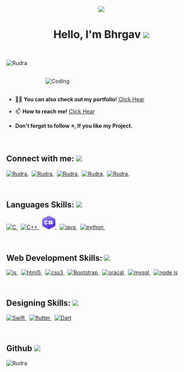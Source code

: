 <p align="center">
  <img src="https://github.com/thompsonemerson/thompsonemerson/raw/master/cover-thompson.png" height="200"/>
</p>
<h1 align="center">Hello, I'm Bhrgav  <img src = "https://raw.githubusercontent.com/MartinHeinz/MartinHeinz/master/wave.gif" width = 26px> </h1>
<br />
<p align="left"> <img src="https://komarev.com/ghpvc/?username=rudra-nsh&label=Profile%20views&color=129e00&style=plastic" alt="Rudra" /> </p>

<br />
<img align="right" alt="Coding" width="400" src="https://media.giphy.com/media/qgQUggAC3Pfv687qPC/giphy.gif">

<br />
&nbsp;

- 👨‍💻 **You can also check out my portfolio!** <a href="https://rudra.github.io/" > Click Hear </a>

- 📫 **How to reach me!** <a href="mailto:rudra@outlook.com" > Click Hear </a>

- **Don't forget to follow ⭐, If you like my Project.**

<br />
<h2 align="left"> Connect with me: <img src='https://raw.githubusercontent.com/ShahriarShafin/ShahriarShafin/main/Assets/handshake.gif' width="50px"> </h2>
<p align="left">

<a href="#" target="blank"><img align="center" src="https://www.vectorlogo.zone/logos/twitter/twitter-tile.svg" alt="Rudra" height="30" width="30"/> </a>
&nbsp;
<a href="#" target="blank"><img align="center" src="https://www.vectorlogo.zone/logos/linkedin/linkedin-tile.svg" alt="Rudra" height="30" width="30"/> </a>
&nbsp;
<a href="#" target="blank"><img align="center" src="https://www.vectorlogo.zone/logos/instagram/instagram-icon.svg" alt="Rudra" height="30" width="30"/> </a>
&nbsp;
<a href="https://github.com/rudra-nsh" target="blank"><img align="center" src="https://www.vectorlogo.zone/logos/github/github-tile.svg" alt="Rudra" height="30" width="30"/> </a>
&nbsp;
<a href="#" target="blank"><img align="center" src="https://www.vectorlogo.zone/logos/youtube/youtube-tile.svg" alt="Rudra" height="30" width="30"/> </a>
&nbsp;
</p>

<br />

<h2 align="left"> Languages Skills: <img src = "https://media2.giphy.com/media/QssGEmpkyEOhBCb7e1/giphy.gif?cid=ecf05e47a0n3gi1bfqntqmob8g9aid1oyj2wr3ds3mg700bl&rid=giphy.gif" width = 22px> </h2>
<p align="left">
<a href="https://www.cprogramming.com/" target="_blank"> <img src="https://raw.githubusercontent.com/gilbarbara/logos/f4c8e8b933aa80ce83b6d6d387e016bf4cb4e376/logos/c.svg" alt="C" width="35" height="35"/> </a>
&nbsp;
<a href="https://www.cprogramming.com/tutorial/c++-tutorial.html" target="_blank"> <img src="https://raw.githubusercontent.com/gilbarbara/logos/f4c8e8b933aa80ce83b6d6d387e016bf4cb4e376/logos/c-plusplus.svg" alt="C++" width="35" height="35"/> </a>
&nbsp;
<a href="https://www.cprogramming.com/" target="_blank"> <img src="https://raw.githubusercontent.com/gilbarbara/logos/f4c8e8b933aa80ce83b6d6d387e016bf4cb4e376/logos/c-sharp.svg" alt="C#" width="35" height="35"/> </a>
&nbsp;
<a href="https://www.java.com" target="_blank"> <img src="https://www.vectorlogo.zone/logos/java/java-icon.svg" alt="java" width="45" height="40"/> </a>
&nbsp;
<a href="https://www.python.org" target="_blank"> <img src="https://www.vectorlogo.zone/logos/python/python-icon.svg" alt="python" width="35" height="35"/> </a>
&nbsp;
</p>

<br />

<h2 align="left"> Web Development Skills: <img src = "https://media2.giphy.com/media/QssGEmpkyEOhBCb7e1/giphy.gif?cid=ecf05e47a0n3gi1bfqntqmob8g9aid1oyj2wr3ds3mg700bl&rid=giphy.gif" width = 22px> </h2>
<p align="left">
<a href="https://developer.mozilla.org/en-US/docs/Web/JavaScript" target="_blank"> <img src="https://raw.githubusercontent.com/gilbarbara/logos/f4c8e8b933aa80ce83b6d6d387e016bf4cb4e376/logos/javascript.svg"alt="js" width="35" height="35"/> </a>   
&nbsp;
<a href="https://www.w3.org/html/" target="_blank"> <img src="https://www.vectorlogo.zone/logos/w3_html5/w3_html5-icon.svg" alt="html5" width="35" height="35"/> </a> 
&nbsp;
<a href="https://www.w3schools.com/css/" target="_blank"> <img src="https://www.vectorlogo.zone/logos/w3_css/w3_css-icon.svg" alt="css3" width="35" height="35"/> </a>
&nbsp;
<a href="https://getbootstrap.com/" target="_blank"> <img src="https://raw.githubusercontent.com/gilbarbara/logos/f4c8e8b933aa80ce83b6d6d387e016bf4cb4e376/logos/bootstrap.svg" alt="Bootstrap" width="35" height="35"/> </a>
&nbsp;
<a href="https://www.oracle.com/" target="_blank"> <img src="https://www.vectorlogo.zone/logos/oracle/oracle-ar21.svg" alt="oracal" width="55" height="35"/> </a>  
&nbsp;
<a href="https://www.mysql.com/" target="_blank"> <img src="https://www.vectorlogo.zone/logos/mysql/mysql-official.svg" alt="mysql" width="40" height="40"/> </a>  
&nbsp;
<a href="https://nodejs.org/en/" target="_blank"> <img src="https://www.vectorlogo.zone/logos/nodejs/nodejs-ar21.svg" alt="node js" width="65" height="35"/> </a>  
</p>

<br />

<h2 align="left"> Designing Skills: <img src = "https://media2.giphy.com/media/QssGEmpkyEOhBCb7e1/giphy.gif?cid=ecf05e47a0n3gi1bfqntqmob8g9aid1oyj2wr3ds3mg700bl&rid=giphy.gif" width = 22px> </h2>
<p align="left">
<a href="https://developer.apple.com/swift/" target="_blank"> <img src="https://www.vectorlogo.zone/logos/swift/swift-icon.svg" alt="Swift" width="35" height="35"/> </a>
&nbsp; 
<a href="https://flutter.dev" target="_blank"> <img src="https://www.vectorlogo.zone/logos/flutterio/flutterio-icon.svg" alt="flutter" width="35" height="35"/> </a>
&nbsp; 
<a href="https://dart.dev" target="_blank"> <img src="https://www.vectorlogo.zone/logos/dartlang/dartlang-icon.svg" alt="Dart" width="35" height="35"/> </a>
</p>

<!-- commands
```git push
git add
git commit
``` -->
<br />
<h2 align="left"> Github <img src = "https://www.vectorlogo.zone/logos/github/github-icon.svg" width = 22px> </h2>
<p><img align="left" src="https://github-readme-stats.vercel.app/api/top-langs?username=rudra-nsh&show_icons=true&locale=en&layout=extended&langs_count=8" alt="Rudra" /></p>

